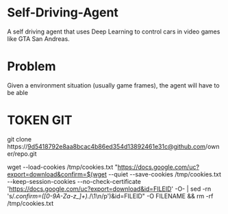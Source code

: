 # Self-Driving-Agent
A self driving agent that uses Deep Learning to control cars in video games like GTA San Andreas.


# Problem
Given a environment situation (usually game frames), the agent will have to be able 


# TOKEN GIT

git clone https://9d5418792e8aa8bcac4b86ed354d13892461e31c@github.com/owner/repo.git

wget --load-cookies /tmp/cookies.txt "https://docs.google.com/uc?export=download&confirm=$(wget --quiet --save-cookies /tmp/cookies.txt --keep-session-cookies --no-check-certificate 'https://docs.google.com/uc?export=download&id=FILEID' -O- | sed -rn 's/.*confirm=([0-9A-Za-z_]+).*/\1\n/p')&id=FILEID" -O FILENAME && rm -rf /tmp/cookies.txt
